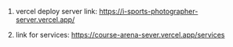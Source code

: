 1. vercel deploy server link: https://i-sports-photographer-server.vercel.app/

2. link for services: https://course-arena-sever.vercel.app/services
